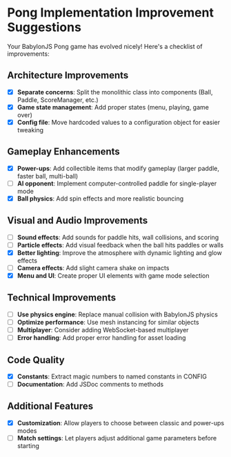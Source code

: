 # Pong Implementation Improvement Suggestions

Your BabylonJS Pong game has evolved nicely! Here's a checklist of improvements:

## Architecture Improvements

- [x] **Separate concerns**: Split the monolithic class into components (Ball, Paddle, ScoreManager, etc.)
- [x] **Game state management**: Add proper states (menu, playing, game over)
- [x] **Config file**: Move hardcoded values to a configuration object for easier tweaking

## Gameplay Enhancements

- [x] **Power-ups**: Add collectible items that modify gameplay (larger paddle, faster ball, multi-ball)
- [ ] **AI opponent**: Implement computer-controlled paddle for single-player mode
- [x] **Ball physics**: Add spin effects and more realistic bouncing

## Visual and Audio Improvements

- [ ] **Sound effects**: Add sounds for paddle hits, wall collisions, and scoring
- [ ] **Particle effects**: Add visual feedback when the ball hits paddles or walls
- [x] **Better lighting**: Improve the atmosphere with dynamic lighting and glow effects
- [ ] **Camera effects**: Add slight camera shake on impacts
- [x] **Menu and UI**: Create proper UI elements with game mode selection

## Technical Improvements

- [ ] **Use physics engine**: Replace manual collision with BabylonJS physics
- [ ] **Optimize performance**: Use mesh instancing for similar objects
- [ ] **Multiplayer**: Consider adding WebSocket-based multiplayer
- [ ] **Error handling**: Add proper error handling for asset loading

## Code Quality

- [x] **Constants**: Extract magic numbers to named constants in CONFIG
- [ ] **Documentation**: Add JSDoc comments to methods

## Additional Features

- [x] **Customization**: Allow players to choose between classic and power-ups modes
- [ ] **Match settings**: Let players adjust additional game parameters before starting